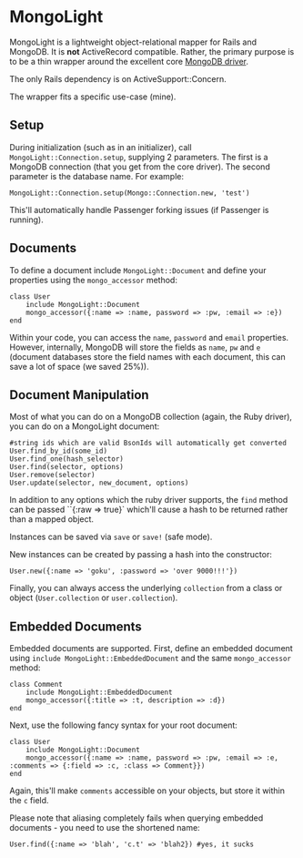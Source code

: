 # MongoLight #
MongoLight is a lightweight object-relational mapper for Rails and MongoDB. It is **not** ActiveRecord compatible. Rather, the primary purpose is to be a thin wrapper around the excellent core [MongoDB driver](https://github.com/mongodb/mongo-ruby-driver). 

The only Rails dependency is on ActiveSupport::Concern.

The wrapper fits a specific use-case (mine).

## Setup ##
During initialization (such as in an initializer), call `MongoLight::Connection.setup`, supplying 2 parameters. The first is a MongoDB connection (that you get from the core driver). The second parameter is the database name. For example:

	MongoLight::Connection.setup(Mongo::Connection.new, 'test')

This'll automatically handle Passenger forking issues (if Passenger is running).

## Documents ##
To define a document include `MongoLight::Document` and define your properties using the `mongo_accessor` method:

	class User
		include MongoLight::Document
		mongo_accessor({:name => :name, password => :pw, :email => :e})
	end

Within your code, you can access the `name`, `password` and `email` properties. However, internally, MongoDB will store the fields as `name`, `pw` and `e` (document databases store the field names with each document, this can save a lot of space (we saved 25%)).

## Document Manipulation ##
Most of what you can do on a MongoDB collection (again, the Ruby driver), you can do on a MongoLight document:

	#string ids which are valid BsonIds will automatically get converted
	User.find_by_id(some_id)
	User.find_one(hash_selector)
	User.find(selector, options)
	User.remove(selector)
	User.update(selector, new_document, options)

In addition to any options which the ruby driver supports, the `find` method can be passed ``{:raw => true}` which'll cause a hash to be returned rather than a mapped object.

Instances can be saved via `save` or `save!` (safe mode).

New instances can be created by passing a hash into the constructor:

	User.new({:name => 'goku', :password => 'over 9000!!!'})

Finally, you can always access the underlying `collection` from a class or object (`User.collection` or `user.collection`).

## Embedded Documents ##
Embedded documents are supported. First, define an embedded document using `include MongoLight::EmbeddedDocument` and the same `mongo_accessor` method:

	class Comment
		include MongoLight::EmbeddedDocument
		mongo_accessor({:title => :t, description => :d})
	end

Next, use the following fancy syntax for your root document:

	class User
		include MongoLight::Document
		mongo_accessor({:name => :name, password => :pw, :email => :e, :comments => {:field => :c, :class => Comment}})
	end

Again, this'll make `comments` accessible on your objects, but store it within the `c` field.

Please note that aliasing completely fails when querying embedded documents - you need to use the shortened name:

	User.find({:name => 'blah', 'c.t' => 'blah2}) #yes, it sucks



	